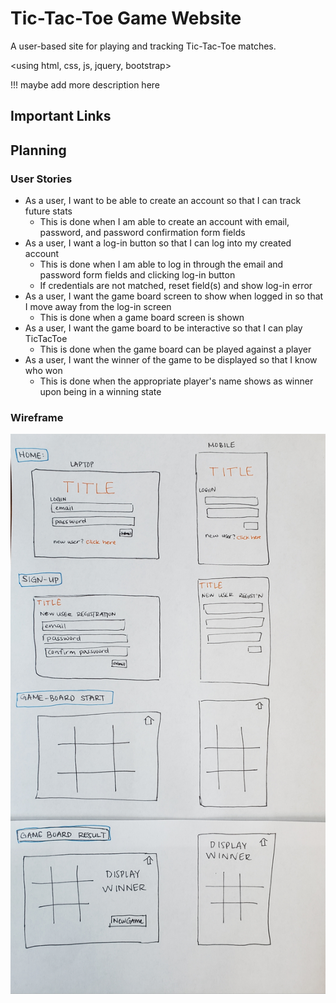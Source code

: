 # Tic-Tac-Toe Game Website
A user-based site for playing and tracking Tic-Tac-Toe matches.

<using html, css, js, jquery, bootstrap>

!!! maybe add more description here

## Important Links

## Planning

### User Stories
- As a user, I want to be able to create an account so that I can track future stats
    - This is done when I am able to create an account with email, password, and password confirmation form fields
- As a user, I want a log-in button so that I can log into my created account
    - This is done when I am able to log in through the email and password form fields and clicking log-in button
    - If credentials are not matched, reset field(s) and show log-in error
- As a user, I want the game board screen to show when logged in so that I move away from the log-in screen
    - This is done when a game board screen is shown
- As a user, I want the game board to be interactive so that I can play TicTacToe
    - This is done when the game board can be played against a player
- As a user, I want the winner of the game to be displayed so that I know who won
    - This is done when the appropriate player's name shows as winner upon being in a winning state

### Wireframe
![TicTacToe Wireframe](/assets/images/tictactoeWireframe.jpg)
